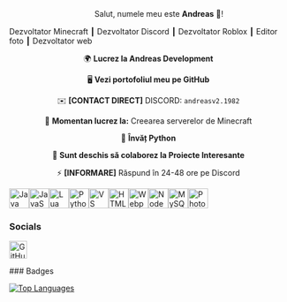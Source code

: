 ㅤㅤㅤㅤㅤㅤㅤㅤㅤㅤㅤㅤSalut, numele meu este __Andreas__ 👋!

Dezvoltator Minecraft ┃ Dezvoltator Discord ┃ Dezvoltator Roblox ┃ Editor foto ┃ Dezvoltator web

<div align="center">

🌍 **Lucrez la Andreas Development**  

🖥️ **Vezi portofoliul meu pe GitHub**  

✉️ **[CONTACT DIRECT]** DISCORD: `andreasv2.1982`  

🚀 **Momentan lucrez la:** Creearea serverelor de Minecraft  

🧠 **Învăț Python**  

🤝 **Sunt deschis să colaborez la Proiecte Interesante**  

⚡ **[INFORMARE]** Răspund în 24-48 ore pe Discord  

</div>



<p align="left">
<a href="https://www.oracle.com/java/" target="_blank" rel="noreferrer"><img src="https://raw.githubusercontent.com/danielcranney/readme-generator/main/public/icons/skills/java-colored.svg" alt="Java" title="Java" width="36" height="36" /></a><a href="https://developer.mozilla.org/en-US/docs/Web/JavaScript" target="_blank" rel="noreferrer"><img src="https://raw.githubusercontent.com/danielcranney/readme-generator/main/public/icons/skills/javascript-colored.svg" alt="JavaScript" title="JavaScript" width="36" height="36" /></a><a href="https://lua.org/" target="_blank" rel="noreferrer"><img src="https://raw.githubusercontent.com/danielcranney/readme-generator/main/public/icons/skills/lua-colored.svg" alt="Lua" title="Lua" width="36" height="36" /></a><a href="https://www.python.org/" target="_blank" rel="noreferrer"><img src="https://raw.githubusercontent.com/danielcranney/readme-generator/main/public/icons/skills/python-colored.svg" alt="Python" title="Python" width="36" height="36" /></a><a href="https://code.visualstudio.com/" target="_blank" rel="noreferrer"><img src="https://raw.githubusercontent.com/danielcranney/readme-generator/main/public/icons/skills/visualstudiocode-colored.svg" alt="VS Code" title="VS Code" width="36" height="36" /></a><a href="https://developer.mozilla.org/en-US/docs/Glossary/HTML5" target="_blank" rel="noreferrer"><img src="https://raw.githubusercontent.com/danielcranney/readme-generator/main/public/icons/skills/html5-colored.svg" alt="HTML5" title="HTML5" width="36" height="36" /></a><a href="https://webpack.js.org/" target="_blank" rel="noreferrer"><img src="https://raw.githubusercontent.com/danielcranney/readme-generator/main/public/icons/skills/webpack-colored.svg" alt="Webpack" title="Webpack" width="36" height="36" /></a><a href="https://nodejs.org/en/" target="_blank" rel="noreferrer"><img src="https://raw.githubusercontent.com/danielcranney/readme-generator/main/public/icons/skills/nodejs-colored.svg" alt="NodeJS" title="NodeJS" width="36" height="36" /></a><a href="https://www.mysql.com/" target="_blank" rel="noreferrer"><img src="https://raw.githubusercontent.com/danielcranney/readme-generator/main/public/icons/skills/mysql-colored.svg" alt="MySQL" title="MySQL" width="36" height="36" /></a><a href="https://www.adobe.com/uk/products/photoshop.html" target="_blank" rel="noreferrer"><img src="https://raw.githubusercontent.com/danielcranney/readme-generator/main/public/icons/skills/photoshop-colored-dark.svg" alt="Photoshop" title="Photoshop" width="36" height="36" /></a>
</p>

### Socials

<p align="left"> <a href="https://www.github.com/andreasv21982/dev " target="_blank" rel="noreferrer"> <picture> <source media="(prefers-color-scheme: dark)" srcset="https://raw.githubusercontent.com/danielcranney/readme-generator/main/public/icons/socials/github-dark.svg" /> <source media="(prefers-color-scheme: light)" srcset="https://raw.githubusercontent.com/danielcranney/readme-generator/main/public/icons/socials/github.svg" /> <img src="https://raw.githubusercontent.com/danielcranney/readme-generator/main/public/icons/socials/github.svg" width="32" height="32" alt="GitHub" title="GitHub" /> </picture> </a></p>
### Badges

<a href="https://github.com/andreasv21982/dev " align="left"><img src="https://github-readme-stats.vercel.app/api/top-langs/?username=andreasv21982/dev &langs_count=10&title_color=f97316&text_color=ffffff&icon_color=ffffff&bg_color=1c1917&hide_border=true&locale=en&custom_title=Top%20%Languages" alt="Top Languages" /></a>
